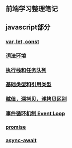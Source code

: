 ## 前端学习整理笔记

## javascript部分
  ### [var, let, const](https://github.com/wangQiaoBrother/javascript-basic-learn/issues/3)  
  ### [词法环境](https://github.com/wangQiaoBrother/javascript-basic-learn/issues/7)  
  ### [执行栈和任务队列](https://github.com/wangQiaoBrother/javascript-basic-learn/issues/8)  
  ### [基础类型和引用类型](https://github.com/wangQiaoBrother/javascript-basic-learn/issues/5)  
  ### [赋值，深拷贝，浅拷贝区别](https://github.com/wangQiaoBrother/javascript-basic-learn/issues/4)  
  ### [事件循环机制 Event Loop](https://github.com/wangQiaoBrother/javascript-basic-learn/issues/6)  
  ### [promise](https://github.com/wangQiaoBrother/javascript-basic-learn/issues/1)  
  ### [async-await](https://github.com/wangQiaoBrother/javascript-basic-learn/issues/2)  
  

